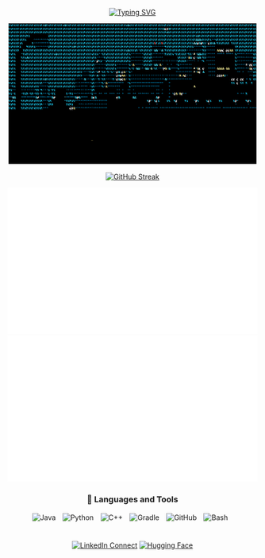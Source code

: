 <div align="center">

[![Typing SVG](https://readme-typing-svg.demolab.com?font=Oswald&size=30&pause=1000&color=EFF7EC&center=true&vCenter=true&duration=6000&random=false&height=53&lines=Hi+There+👋;I'm+Mert)](https://git.io/typing-svg)

<p align="center">
  <img src="assets/night.gif" width="500px">
</p>
 

[![GitHub Streak](https://streak-stats.demolab.com/?user=merterbak&theme=dark&card_height=100)](https://git.io/streak-stats)

![](https://raw.githubusercontent.com/merterbak/github-stats/master/generated/overview.svg#gh-dark-mode-only)
![](https://raw.githubusercontent.com/merterbak/github-stats/master/generated/languages.svg#gh-dark-mode-only)


### 🧰 Languages and Tools


<img align="center" alt="Java" width="30px" style="padding-right:10px;" src="https://cdn.jsdelivr.net/gh/devicons/devicon/icons/tensorflow/tensorflow-original.svg" />
<img align="center" alt="Python" width="30px" style="padding-right:10px;" src="https://cdn.jsdelivr.net/gh/devicons/devicon/icons/python/python-plain.svg" />
<img align="center" alt="C++" width="30px" style="padding-right:10px;" src="https://cdn.jsdelivr.net/gh/devicons/devicon/icons/pandas/pandas-original.svg" />
<img align="center" alt="Gradle" width="30px" style="padding-right:10px;" src="https://cdn.jsdelivr.net/gh/devicons/devicon/icons/pytorch/pytorch-original.svg" />
<img align="center" alt="GitHub" width="30px" style="padding-right:10px;" src="https://cdn.jsdelivr.net/gh/devicons/devicon/icons/swift/swift-original.svg" />
<img align="center" alt="Bash" width="30px" style="padding-right:10px;" src="https://cdn.jsdelivr.net/gh/devicons/devicon/icons/cplusplus/cplusplus-plain.svg" />

#
[![LinkedIn Connect](https://img.shields.io/badge/LinkedIn-0077B5?style=for-the-badge&logo=linkedin&logoColor=white)](https://www.linkedin.com/in/merterbak/)
[![Hugging Face](https://img.shields.io/badge/-HuggingFace-FDEE21?style=for-the-badge&logo=HuggingFace&logoColor=black)](https://huggingface.co/merterbak)

<div>
